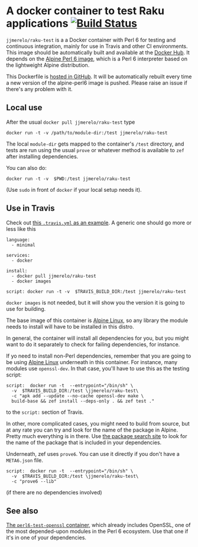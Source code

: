 # A docker container to test Raku applications [![Build Status](https://travis-ci.org/JJ/docker-raku-test.svg?branch=master)](https://travis-ci.org/JJ/docker-raku-test)

`jjmerelo/raku-test` is a a Docker container with Perl 6 for testing
and continuous integration, mainly for use in Travis and other CI
environments. This image should be automatically built and available
at the [Docker Hub](https://hub.docker.com/r/jjmerelo/raku-test/). It
depends on the [Alpine Perl 6 image](https://hub.docker.com/r/jjmerelo/alpine-perl6/), which is a
Perl 6 interpreter based on the lightweight Alpine distribution.

This Dockerfile
is [hosted in GitHub](https://github.com/JJ/docker-raku-test). It will be
automatically rebuilt every time a new version of the alpine-perl6
image is pushed. Please raise an issue if there's any problem with it.

## Local use

After the usual `docker pull jjmerelo/raku-test` type

    docker run -t -v /path/to/module-dir:/test jjmerelo/raku-test 

The local `module-dir` gets mapped to the container's `/test` directory,
and tests are run using the usual `prove` or whatever method is
available to `zef` after installing
dependencies. 

You can also do:

    docker run -t -v  $PWD:/test jjmerelo/raku-test

(Use `sudo` in front of `docker` if your local setup needs it).

## Use in Travis

Check out
[this `.travis.yml` as an example](https://github.com/JJ/perl6-Math-Sequences/blob/master/.travis.yml). A
generic one should go more or less like this

~~~
language:
  - minimal

services:
  - docker

install:
  - docker pull jjmerelo/raku-test
  - docker images

script: docker run -t -v  $TRAVIS_BUILD_DIR:/test jjmerelo/raku-test
~~~

`docker images` is not needed, but it will show you the version it is
going to use for building. 

The base image of this container
is [Alpine Linux](https://alpinelinux.org), so any library the module
needs to install will have to be installed in this distro.

In general, the container will install all dependencies for you, but you
might want to do it separately to check for failing dependencies, for
instance.

If yo need to install non-Perl dependencies, remember that you are
going to be using [Alpine Linux](https://alpinelinux.org/) underneath
in this container. For instance, many modules use `openssl-dev`. In
that case, you'll have to use this as the testing script:

    script:  docker run -t  --entrypoint="/bin/sh" \
      -v  $TRAVIS_BUILD_DIR:/test \jjmerelo/raku-test\
      -c "apk add --update --no-cache openssl-dev make \
      build-base && zef install --deps-only . && zef test ."

to the `script:` section of Travis.

In other, more complicated cases, you might need to build from source,
but at any rate you can try and look for the name of the package in
Alpine. Pretty much everything is in
there. Use [the package search site](https://pkgs.alpinelinux.org/) to
look for the name of the package that is included in your dependencies.

Underneath, zef uses `prove6`. You can use it directly if you don't
have a `META6.json` file.

    script:  docker run -t  --entrypoint="/bin/sh" \
      -v  $TRAVIS_BUILD_DIR:/test \jjmerelo/raku-test\
      -c "prove6 --lib"

(if there are no dependencies involved)

## See also

[The `perl6-test-openssl` container](https://cloud.docker.com/u/jjmerelo/repository/docker/jjmerelo/perl6-test-openssl),
which already includes OpenSSL, one of the most depended-upon modules
in the Perl 6 ecosystem. Use that one if it's in one of your
dependencies. 
